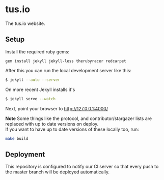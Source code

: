 # tus.io

The tus.io website.

## Setup

Install the required ruby gems:

```
gem install jekyll jekyll-less therubyracer redcarpet
```

After this you can run the local development server like this:

```bash
$ jekyll --auto --server
```

On more recent Jekyll installs it's

```bash
$ jekyll serve --watch
```

Next, point your browser to http://127.0.0.1:4000/

**Note** Some things like the protocol, and contributor/stargazer lists are replaced with
up to date versions on deploy.  
If you want to have up to date versions of these locally too, run:

```bash
make build
```

## Deployment

This repository is configured to notify our CI server so that every push to the
master branch will be deployed automatically.
